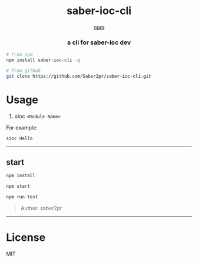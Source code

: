<h1 align="center">saber-ioc-cli</h1>
  <p align="center">
    <a href="https://www.npmjs.com/package/saber-ioc-cli">
      npm
    </a>
  </p>
<h3 align="center">a cli for saber-ioc dev</h3>

```bash
# from npm
npm install saber-ioc-cli -g

# from github
git clone https://github.com/Saber2pr/saber-ioc-cli.git
```

# Usage

1. sioc `<Module Name>`

For example:

```bash
sioc Hello
```

---

## start

```bash
npm install
```

```bash
npm start

npm run test

```

> Author: saber2pr

---

# License

MIT
